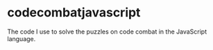 # codecombatjavascript
The code I use to solve the puzzles on code combat in the JavaScript language.
